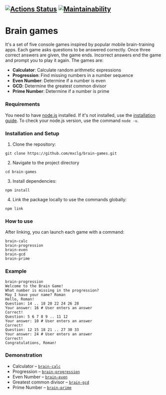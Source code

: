 [![Actions Status](https://github.com/mxclg/frontend-project-44/actions/workflows/hexlet-check.yml/badge.svg)](https://github.com/mxclg/frontend-project-44/actions)
[![Maintainability](https://api.codeclimate.com/v1/badges/d4fdb4fc99f3da9aa774/maintainability)](https://codeclimate.com/github/mxclg/frontend-project-44/maintainability)
---  
# Brain games
It's a set of five console games inspired by popular mobile brain-training apps. Each game asks questions to be answered correctly. Once three correct answers are given, the game ends. Incorrect answers end the game and prompt you to play it again. The games are:
- **Calculator**: Calculate random arithmetic expressions
- **Progression**: Find missing numbers in a number sequence
- **Even Number**: Determine if a number is even
- **GCD**: Determine the greatest common divisor
- **Prime Number**: Determine if a number is prime

### Requirements
You need to have [node.js](https://nodejs.org/en) installed. If it's not installed, use the [installation guide](https://github.com/Hexlet/ru-instructions/blob/main/nodejs.md). To check your node.js version, use the command `node -v`.

### Installation and Setup
 1. Clone the repository:
```
git clone https://github.com/mxclg/brain-games.git
```
2.	Navigate to the project directory
```
cd brain-games
```
3.	Install dependencies:
```
npm install
```
4.	Link the package locally to use the commands globally:
```
npm link
```

### How to use
After linking, you can launch each game with a command:
```
brain-calc
brain-progression
brain-even
brain-gcd
brain-prime
```

### Example
```
brain-progression
Welcome to the Brain Game!
What number is missing in the progression?
May I have your name? Roman
Hello, Roman!
Question: 14 .. 18 20 22 24 26 28
Your answer: 16 # User enters an answer
Correct!
Question: 5 6 7 8 9 .. 11 12
Your answer: 10 # User enters an answer
Correct!
Question: 12 15 18 21 .. 27 30 33
Your answer: 24 # User enters an answer
Correct!
Congratulations, Roman!
```
### Demonstration
- Calculator – [`brain-calc`](https://asciinema.org/a/NOo5vTQSHSeiYQF7O93GXd7NU) 
- Progression – [`brain-progression`](https://asciinema.org/a/aHTtPGadZpdGT8FHBNZf95MOa)
- Even Number – [`brain-even`](https://asciinema.org/a/fKFuXtosvsBKrjqqNHtDiNJ8H) 
- Greatest common divisor – [`brain-gcd`](https://asciinema.org/a/IzRoNOuDTHHDb6ZUquIOdIU4W) 
- Prime Number – [`brain-prime`](https://asciinema.org/a/gO7KyA02JgoaxrFuJ0ZaFqZ70)
